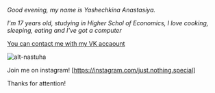 *Good evening, my name is Yashechkina Anastasiya.*

*I'm 17 years old, studying in Higher Schol of Economics, I love cooking, sleeping, eating and I've got a computer*

[You can contact me with my VK accaount](https://vk.com/yashechkina_n)

![alt-nastuha](https://pp.userapi.com/c840139/v840139091/632c8/EwpfFm8gTps.jpg)

Join me on instagram! [https://instagram.com/just.nothing.special]

Thanks for attention!
